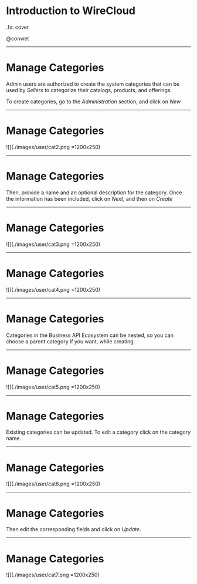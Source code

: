 # Introduction to WireCloud

.fx: cover

@conwet

---
# Manage Categories

Admin users are authorized to create the system categories that can be used by *Sellers* to categorize their catalogs, products, and offerings.

To create categories, go to the *Administration* section, and click on *New*

---
# Manage Categories

![](./images/user/cat2.png =1200x250)

---
# Manage Categories

Then, provide a name and an optional description for the category. Once the information has been included, click on *Next*, and then on *Create*

---
# Manage Categories

![](./images/user/cat3.png =1200x250)

---
# Manage Categories

![](./images/user/cat4.png =1200x250)

---
# Manage Categories

Categories in the Business API Ecosystem can be nested, so you can choose a parent category if you want, while creating.

---
# Manage Categories

![](./images/user/cat5.png =1200x250)

---
# Manage Categories

Existing categories can be updated. To edit a category click on the category name.

---
# Manage Categories

![](./images/user/cat6.png =1200x250)

---
# Manage Categories

Then edit the corresponding fields and click on *Update*.

---
# Manage Categories

![](./images/user/cat7.png =1200x250)


